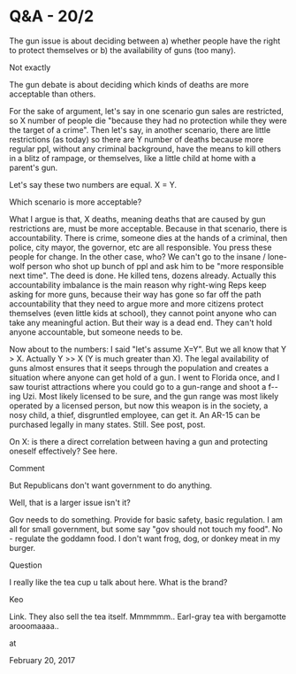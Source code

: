 # Q&A - 20/2
The gun issue is about deciding between a) whether people have the right to protect themselves or b) the availability of guns (too many).

Not exactly 

The gun debate is about deciding which kinds of deaths are more acceptable than others.

For the sake of argument, let's say in one scenario gun sales are restricted, so X number of people die "because they had no protection while they were the target of a crime". Then let's say, in another scenario, there are little restrictions (as today) so there are Y number of deaths because more regular ppl, without any criminal background, have the means to kill others in a blitz of rampage, or themselves, like a little child at home with a parent's gun.

Let's say these two numbers are equal. X = Y.

Which scenario is more acceptable?

What I argue is that, X deaths, meaning deaths that are caused by gun restrictions are, must be more acceptable. Because in that scenario, there is accountability. There is crime, someone dies at the hands of a criminal, then police, city mayor, the governor, etc are all responsible. You press these people for change. In the other case, who? We can't go to the insane / lone-wolf person who shot up bunch of ppl and ask him to be "more responsible next time". The deed is done. He killed tens, dozens already. Actually this accountability imbalance is the main reason why right-wing Reps keep asking for more guns, because their way has gone so far off the path accountability that they need to argue more and more citizens protect themselves (even little kids at school), they cannot point anyone who can take any meaningful action. But their way is a dead end. They can't hold anyone accountable, but someone needs to be.

Now about to the numbers: I said "let's assume X=Y". But we all know that Y > X. Actually Y >> X (Y is much greater than X). The legal availability of guns almost ensures that it seeps through the population and creates a situation where anyone can get hold of a gun. I went to Florida once, and I saw tourist attractions where you could go to a gun-range and shoot a f--ing Uzi. Most likely licensed to be sure, and the gun range was most likely operated by a licensed person, but now this weapon is in the society, a nosy child, a thief, disgruntled employee, can get it. An AR-15 can be purchased legally in many states. Still. See post, post.

On X: is there a direct correlation between having a gun and protecting oneself effectively? See here.

Comment

But Republicans don't want government to do anything.

Well, that is a larger issue isn't it?

Gov needs to do something. Provide for basic safety, basic regulation. I am all for small government, but some say "gov should not touch my food". No - regulate the goddamn food. I don't want frog, dog, or donkey meat in my burger.

Question

I really like the tea cup u talk about here. What is the brand?

Keo

Link. They also sell the tea itself. Mmmmmm.. Earl-gray tea with bergamotte arooomaaaa.. 







at

February 20, 2017















